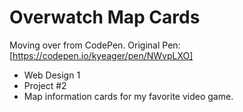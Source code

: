 # Overwatch Map Cards

Moving over from CodePen. Original Pen: [https://codepen.io/kyeager/pen/NWvpLXO]

- Web Design 1
- Project #2
- Map information cards for my favorite video game.
